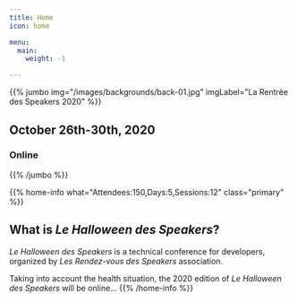 ```yaml
---
title: Home
icon: home

menu:
  main:
    weight: -1

---
```


<!-- ... -->

{{% jumbo img="/images/backgrounds/back-01.jpg" imgLabel="La Rentrée des Speakers 2020" %}}


## October 26th-30th, 2020
### Online

<!-- ... -->

<!-- ... -->

{{% /jumbo %}}

<!-- ... -->

{{% home-info what="Attendees:150,Days:5,Sessions:12" class="primary" %}}

## What is *Le Halloween des Speakers*?

*Le Halloween des Speakers* is a technical conference for developers, organized by *Les Rendez-vous des Speakers* association. 


Taking into account the health situation, the 2020 edition of *Le Halloween des Speakers* will be online...
{{% /home-info %}}

<!-- ... -->
<!--
{{% home-tickets %}}
<a class="btn primary" href="https://www.billetweb.fr/devfest-bdm-2020" target="_blank"><svg class="icon icon-cfp"><use xlink:href="#ticket"></use></svg>Ticketing</a>

<ul>
<li>{{< ticket name="Pre Early Birds"
           starts="2019-11-22"
           ends="2019-11-30"
           price="20 €"
           info="25 first places"
           close="true"
           url="https://www.billetweb.fr/devfest-bdm-2020" >}}</li>
<li>{{< ticket name="Early Birds"
           starts="2019-12-01"
           ends="2019-12-15"
           price="25 €"
           info="50 next places"
           close="true"
           url="https://www.billetweb.fr/devfest-bdm-2020" >}}</li>
<li>{{< ticket name="Normal"
           starts="2019-12-16"
           ends="2020-02-27"
           price="30 €"
           info="325 remaining places"
           url="https://www.billetweb.fr/devfest-bdm-2020" >}}</li>
</ul>
{{% /home-tickets %}}


<!-- ... 
{{% home-speakers %}}
## Featured Speakers

{{< button-link label="See all speakers"
                url="./speakers"
                icon="right" >}}

{{% /home-speakers %}}

<!-- ... -->
<!--
{{% home-location
    image="/images/map.jpg"
    address="20 Rue Duquesne, 29200 Brest, France"
    latitude="48.3918316"
    longitude="-4.4883138" %}}

## The venue

### Faculté de Lettres et Sciences Humaines

The Faculté de Lettres et Sciences Humaines, at the very heart of Brest, hosts once again the La Rentrée des Speakers

{{% /home-location %}}

<!-- ... -->

<!--
{{% youtube-section 

    title="Aftermovie La Rentrée des Speakers 2019" 
    link="q_dndapuilI" %}}

<!-- ... -->
